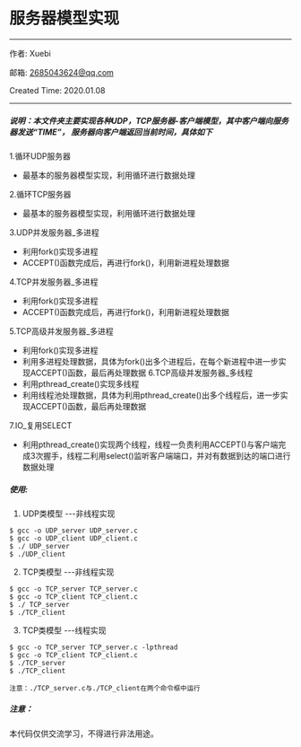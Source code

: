 # 服务器模型实现

----------------------------------------------

作者: Xuebi

邮箱: 2685043624@qq.com

Created Time: 2020.01.08

----------------------------------------------

##### 说明：本文件夹主要实现各种UDP，TCP服务器-客户端模型，其中客户端向服务器发送“TIME”， 服务器向客户端返回当前时间，具体如下

1.循环UDP服务器  
* 最基本的服务器模型实现，利用循环进行数据处理

2.循环TCP服务器  
* 最基本的服务器模型实现，利用循环进行数据处理

3.UDP并发服务器_多进程  
* 利用fork()实现多进程
* ACCEPT()函数完成后，再进行fork()，利用新进程处理数据

4.TCP并发服务器_多进程  
* 利用fork()实现多进程
* ACCEPT()函数完成后，再进行fork()，利用新进程处理数据

5.TCP高级并发服务器_多进程  
* 利用fork()实现多进程
* 利用多进程处理数据，具体为fork()出多个进程后，在每个新进程中进一步实现ACCEPT()函数，最后再处理数据
6.TCP高级并发服务器_多线程  
* 利用pthread_create()实现多线程
* 利用线程池处理数据，具体为利用pthread_create()出多个线程后，进一步实现ACCEPT()函数，最后再处理数据

7.IO_复用SELECT
* 利用pthread_create()实现两个线程，线程一负责利用ACCEPT()与客户端完成3次握手，线程二利用select()监听客户端端口，并对有数据到达的端口进行数据处理


##### 使用:

1. UDP类模型 ---非线程实现
```
$ gcc -o UDP_server UDP_server.c
$ gcc -o UDP_client UDP_client.c
$ ./ UDP_server
$ ./UDP_client
```

2. TCP类模型 ---非线程实现
```
$ gcc -o TCP_server TCP_server.c
$ gcc -o TCP_client TCP_client.c
$ ./ TCP_server
$ ./TCP_client
```

3. TCP类模型 ---线程实现
```
$ gcc -o TCP_server TCP_server.c -lpthread
$ gcc -o TCP_client TCP_client.c
$ ./TCP_server
$ ./TCP_client
```

```
注意：./TCP_server.c与./TCP_client在两个命令框中运行
```

##### 注意：

本代码仅供交流学习，不得进行非法用途。
